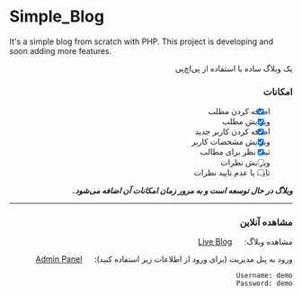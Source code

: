 # Simple_Blog
It's a simple blog from scratch with PHP. This project is developing and soon adding more features.

<div dir="rtl">

یک وبلاگ ساده با استفاده از پی‌اچ‌پی

### امکانات
- [x]  اضافه کردن مطلب
- [x]  ویرایش مطلب
- [x]  اضافه کردن کاربر جدید
- [x] ویرایش مشخصات کاربر
- [x] ثبت نظر برای مطالب
- [ ] ویرایش نظرات
- [ ] تایید یا عدم تایید نظرات

***وبلاگ در حال توسعه است و به مرور زمان امکانات آن اضافه می‌شود.***

---

### مشاهده آنلاین
مشاهده وبلاگ: &emsp; [Live Blog](http://sepand.ihostfull.com/simplePhpBlog/)


ورود به پنل مدیریت (برای ورود از اطلاعات زیر استفاده کنید): &emsp; [Admin Panel](http://sepand.ihostfull.com/simplePhpBlog/admin)
```
Username: demo
Password: demo
```

</div>
